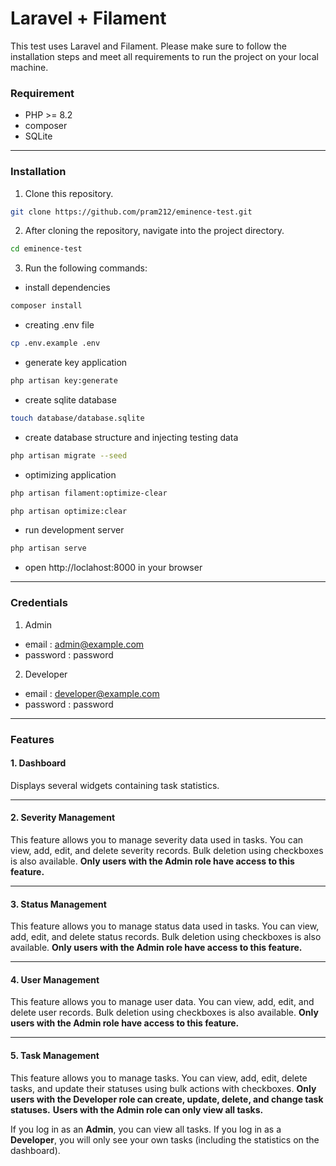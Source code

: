 # Laravel + Filament
This test uses Laravel and Filament. Please make sure to follow the installation steps and meet all requirements to run the project on your local machine.

### Requirement
- PHP >= 8.2
- composer
- SQLite

---

### Installation
1. Clone this repository.
```bash
git clone https://github.com/pram212/eminence-test.git
```
2. After cloning the repository, navigate into the project directory.
```bash
cd eminence-test
```
3. Run the following commands:
- install dependencies
```bash 
composer install
```
- creating .env file
```bash
cp .env.example .env
``` 
- generate key application
```bash 
php artisan key:generate
```
- create sqlite database
```bash 
touch database/database.sqlite 
```
- create database structure and injecting testing data
```bash
php artisan migrate --seed
```
- optimizing application
```bash
php artisan filament:optimize-clear
```
```bash 
php artisan optimize:clear
```
- run development server
```bash 
php artisan serve
```
- open http://loclahost:8000 in your browser

---

### Credentials
1. Admin
- email : admin@example.com
- password : password
2. Developer
- email : developer@example.com
- password : password

---

### Features

#### 1. **Dashboard**

Displays several widgets containing task statistics.

---

#### 2. **Severity Management**

This feature allows you to manage severity data used in tasks. You can view, add, edit, and delete severity records. Bulk deletion using checkboxes is also available.
**Only users with the Admin role have access to this feature.**

---

#### 3. **Status Management**

This feature allows you to manage status data used in tasks. You can view, add, edit, and delete status records. Bulk deletion using checkboxes is also available.
**Only users with the Admin role have access to this feature.**

---

#### 4. **User Management**

This feature allows you to manage user data. You can view, add, edit, and delete user records. Bulk deletion using checkboxes is also available.
**Only users with the Admin role have access to this feature.**

---

#### 5. **Task Management**

This feature allows you to manage tasks. You can view, add, edit, delete tasks, and update their statuses using bulk actions with checkboxes.
**Only users with the Developer role can create, update, delete, and change task statuses.**
**Users with the Admin role can only view all tasks.**

If you log in as an **Admin**, you can view all tasks.
If you log in as a **Developer**, you will only see your own tasks (including the statistics on the dashboard).
